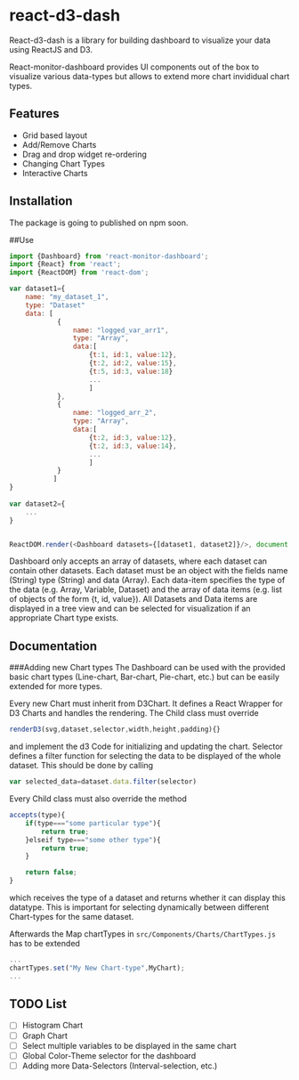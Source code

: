 # react-d3-dash
React-d3-dash is a library for building dashboard to visualize your data using ReactJS and D3.

React-monitor-dashboard provides UI components out of the box to visualize various data-types but allows to extend more chart invididual chart types.

## Features
- Grid based layout
- Add/Remove Charts
- Drag and drop widget re-ordering
- Changing Chart Types
- Interactive Charts

## Installation

The package is going to published on npm soon.

##Use

```javascript
import {Dashboard} from 'react-monitor-dashboard';
import {React} from 'react';
import {ReactDOM} from 'react-dom';

var dataset1={
	name: "my_dataset_1",
	type: "Dataset"
	data: [
			{
				name: "logged_var_arr1",
				type: "Array",
				data:[
					{t:1, id:1, value:12},
					{t:2, id:2, value:15},
					{t:5, id:3, value:18}
					...
					]
			},
			{
				name: "logged_arr_2",
				type: "Array",
				data:[
					{t:2, id:3, value:12},
					{t:2, id:3, value:14},
					...
					]
			}
		   ]
}	
		
var dataset2={
	...
}


ReactDOM.render(<Dashboard datasets={[dataset1, dataset2]}/>, document.getElementById('container'));

```

Dashboard only accepts an array of datasets, where each dataset can contain other datasets. Each dataset must be an object with the fields name (String) type (String) and data (Array). Each data-item specifies the type of the data (e.g. Array, Variable, Dataset) and the array of data items (e.g. list of objects of the form {t, id, value}).
All Datasets and Data items are displayed in a tree view and can be selected for visualization if an appropriate Chart type exists.

## Documentation

###Adding new Chart types
The Dashboard can be used with the provided basic chart types (Line-chart, Bar-chart, Pie-chart, etc.) but can be easily extended for more types. 

Every new Chart must inherit from D3Chart. It defines a React Wrapper for D3 Charts and handles the rendering. The Child class must override 

```javascript
renderD3(svg,dataset,selector,width,height,padding){}
```
and implement the d3 Code for initializing and updating the chart. 
Selector defines a filter function for selecting the data to be displayed of the whole dataset. This should be done by calling 
```javascript 
var selected_data=dataset.data.filter(selector)
```
Every Child class must also override the method 

```javascript
accepts(type){
	if(type==="some particular type"){
		return true;
	}elseif type==="some other type"){
		return true;
	}

	return false;
}
```
which receives the type of a dataset and returns whether it can display this datatype. This is important for selecting dynamically between different Chart-types for the same dataset.

Afterwards the Map chartTypes in  ```src/Components/Charts/ChartTypes.js``` has to be extended 
```javascript
...
chartTypes.set("My New Chart-type",MyChart);
...
```


## TODO List

- [ ] Histogram Chart
- [ ] Graph Chart
- [ ] Select multiple variables to be displayed in the same chart
- [ ] Global Color-Theme selector for the dashboard
- [ ] Adding more Data-Selectors (Interval-selection, etc.)
